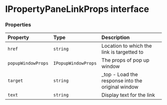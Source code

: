 # IPropertyPaneLinkProps interface










### Properties

| Property	   | Type	| Description|
|:-------------|:-------|:-----------|
|`href`      | `string` | Location to which the link is targetted to |
|`popupWindowProps`      | `IPopupWindowProps` | The props of pop up window |
|`target`      | `string` | _top - Load the response into the original window |
|`text`      | `string` | Display text for the link |




